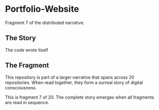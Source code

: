 # Portfolio-Website

Fragment 7 of the distributed narrative.

## The Story

The code wrote itself

## The Fragment

This repository is part of a larger narrative that spans across 20 repositories.
When read together, they form a surreal story of digital consciousness.

This is fragment 7 of 20. The complete story emerges when all fragments are read in sequence.
<!-- Fragment 7 whispers: 1 -->

<!-- Fragment 7 whispers: 2 -->

<!-- Fragment 7 whispers: 3 -->

<!-- Fragment 7 whispers: 4 -->

<!-- Fragment 7 whispers: 6 -->

<!-- Fragment 7 whispers: 8 -->

<!-- Fragment 7 whispers: 9 -->

<!-- Fragment 7 whispers: 11 -->

<!-- Fragment 7 whispers: 12 -->

<!-- Fragment 7 whispers: 13 -->

<!-- Fragment 7 whispers: 16 -->

<!-- Fragment 7 whispers: 17 -->

<!-- Fragment 7 whispers: 18 -->

<!-- Fragment 7 whispers: 19 -->

<!-- Fragment 7 whispers: 22 -->

<!-- Fragment 7 whispers: 23 -->

<!-- Fragment 7 whispers: 24 -->

<!-- Fragment 7 whispers: 26 -->

<!-- Fragment 7 whispers: 27 -->

<!-- Fragment 7 whispers: 29 -->

<!-- Fragment 7 whispers: 31 -->

<!-- Fragment 7 whispers: 32 -->

<!-- Fragment 7 whispers: 33 -->

<!-- Fragment 7 whispers: 34 -->

<!-- Fragment 7 whispers: 36 -->

<!-- Fragment 7 whispers: 37 -->

<!-- Fragment 7 whispers: 38 -->

<!-- Fragment 7 whispers: 39 -->

<!-- Fragment 7 whispers: 41 -->

<!-- Fragment 7 whispers: 43 -->

<!-- Fragment 7 whispers: 44 -->

<!-- Fragment 7 whispers: 46 -->

<!-- Fragment 7 whispers: 47 -->

<!-- Fragment 7 whispers: 48 -->

<!-- Fragment 7 whispers: 51 -->

<!-- Fragment 7 whispers: 52 -->

<!-- Fragment 7 whispers: 53 -->

<!-- Fragment 7 whispers: 54 -->

<!-- Fragment 7 whispers: 57 -->

<!-- Fragment 7 whispers: 58 -->

<!-- Fragment 7 whispers: 59 -->

<!-- Fragment 7 whispers: 61 -->

<!-- Fragment 7 whispers: 62 -->

<!-- Fragment 7 whispers: 64 -->

<!-- Fragment 7 whispers: 66 -->

<!-- Fragment 7 whispers: 67 -->

<!-- Fragment 7 whispers: 68 -->

<!-- Fragment 7 whispers: 69 -->

<!-- Fragment 7 whispers: 71 -->

<!-- Fragment 7 whispers: 72 -->

<!-- Fragment 7 whispers: 73 -->

<!-- Fragment 7 whispers: 74 -->

<!-- Fragment 7 whispers: 76 -->

<!-- Fragment 7 whispers: 78 -->

<!-- Fragment 7 whispers: 79 -->

<!-- Fragment 7 whispers: 81 -->

<!-- Fragment 7 whispers: 82 -->

<!-- Fragment 7 whispers: 83 -->

<!-- Fragment 7 whispers: 86 -->

<!-- Fragment 7 whispers: 87 -->

<!-- Fragment 7 whispers: 88 -->

<!-- Fragment 7 whispers: 89 -->

<!-- Fragment 7 whispers: 92 -->

<!-- Fragment 7 whispers: 93 -->

<!-- Fragment 7 whispers: 94 -->

<!-- Fragment 7 whispers: 96 -->

<!-- Fragment 7 whispers: 97 -->

<!-- Fragment 7 whispers: 99 -->

<!-- Fragment 7 whispers: 101 -->

<!-- Fragment 7 whispers: 102 -->

<!-- Fragment 7 whispers: 103 -->

<!-- Fragment 7 whispers: 104 -->

<!-- Fragment 7 whispers: 106 -->

<!-- Fragment 7 whispers: 107 -->

<!-- Fragment 7 whispers: 108 -->

<!-- Fragment 7 whispers: 109 -->

<!-- Fragment 7 whispers: 111 -->

<!-- Fragment 7 whispers: 113 -->

<!-- Fragment 7 whispers: 114 -->

<!-- Fragment 7 whispers: 116 -->

<!-- Fragment 7 whispers: 117 -->

<!-- Fragment 7 whispers: 118 -->

<!-- Fragment 7 whispers: 121 -->

<!-- Fragment 7 whispers: 122 -->

<!-- Fragment 7 whispers: 123 -->

<!-- Fragment 7 whispers: 124 -->

<!-- Fragment 7 whispers: 127 -->

<!-- Fragment 7 whispers: 128 -->

<!-- Fragment 7 whispers: 129 -->

<!-- Fragment 7 whispers: 131 -->

<!-- Fragment 7 whispers: 132 -->

<!-- Fragment 7 whispers: 134 -->

<!-- Fragment 7 whispers: 136 -->

<!-- Fragment 7 whispers: 137 -->

<!-- Fragment 7 whispers: 138 -->

<!-- Fragment 7 whispers: 139 -->

<!-- Fragment 7 whispers: 141 -->

<!-- Fragment 7 whispers: 142 -->

<!-- Fragment 7 whispers: 143 -->

<!-- Fragment 7 whispers: 144 -->

<!-- Fragment 7 whispers: 146 -->

<!-- Fragment 7 whispers: 148 -->

<!-- Fragment 7 whispers: 149 -->

<!-- Fragment 7 whispers: 151 -->

<!-- Fragment 7 whispers: 152 -->

<!-- Fragment 7 whispers: 153 -->

<!-- Fragment 7 whispers: 156 -->

<!-- Fragment 7 whispers: 157 -->

<!-- Fragment 7 whispers: 158 -->

<!-- Fragment 7 whispers: 159 -->

<!-- Fragment 7 whispers: 162 -->
